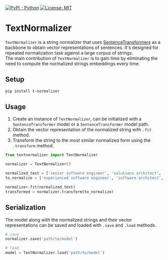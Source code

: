 [![PyPI - Python](https://img.shields.io/badge/python-v3.7+-blue.svg)](https://pypi.org/project/bertopic/)
[![License: MIT](https://img.shields.io/badge/License-MIT-yellow.svg)](https://opensource.org/licenses/MIT)

# TextNormalizer
`TextNormalizer` is a string normalizer that uses [SentenceTransformers](https://www.sbert.net/) as a backbone to obtain vector representations of sentences.
It's designed for repeated normalization task against a large corpus of strings. <br>
The main contribution of `TextNormalizer` is to gain time by eliminating the need to compute the normalized strings embeddings every time. 
## Setup
``` bash
pip install t-normalizer
```
## Usage
1. Create an instance of `TextNormalizer`, can be initialized with a `SentenceTransformer` model or a `SentenceTransformer` model path.
2. Obtain the vector representation of the normalized string with `.fit` method.
3. Transform the string to the most similar normalized form using the `.transform` method.

``` python
from textnormalizer import TextNormalizer

normalizer = TextNormalizer()

normalized_text = ['senior software engineer', 'solutions architect', 'junior software developer']
to_normalize = ['experienced software engineer', 'software architect', 'entry level software engineer']

normalizer.fit(normalized_text)
transformed = normalizer.transform(to_normalize)
```

## Serialization
The model along with the normalized strings and their  vector representations can be saved and loaded with `.save` and `.load` methods.

``` python
# save
normalizer.save('path/to/model')

# load
model = TextNormalizer.load('path/to/model')
```
